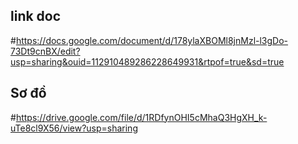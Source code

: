 ## link doc
#https://docs.google.com/document/d/178ylaXBOMl8jnMzl-l3gDo-73Dt9cnBX/edit?usp=sharing&ouid=112910489286228649931&rtpof=true&sd=true
## Sơ đồ
#https://drive.google.com/file/d/1RDfynOHI5cMhaQ3HgXH_k-uTe8cl9X56/view?usp=sharing
